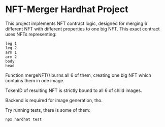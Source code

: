 # NFT-Merger Hardhat Project

This project implements NFT contract logic, designed for merging 6 different NFT with different properties to one big NFT.
This exact contract uses NFTs representing: 

```
leg 1
leg 2
arm 1
arm 2
body
head  
```

Function mergeNFT() burns all 6 of them, creating one big NFT which contains them in one image. 

TokenID of resulting NFT is strictly bound to all 6 of child images.

Backend is required for image generation, tho.

Try running tests, there is some of them:

```shell
npx hardhat test
```
